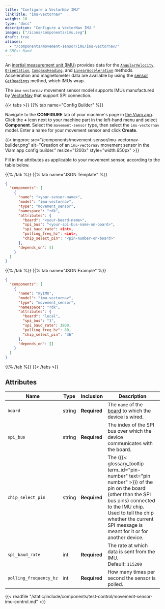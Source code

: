 ```yaml
---
title: "Configure a VectorNav IMU"
linkTitle: "imu-vectornav"
weight: 10
type: "docs"
description: "Configure a VectorNav IMU."
images: ["/icons/components/imu.svg"]
draft: true
aliases:
  - "/components/movement-sensor/imu/imu-vectornav/"
# SMEs: Rand
---
```


An [inertial measurement unit (IMU)](https://en.wikipedia.org/wiki/Inertial_measurement_unit) provides data for the [`AngularVelocity`](/components/movement-sensor/#getangularvelocity), [`Orientation`](/components/movement-sensor/#getorientation), [`CompassHeading`](/components/movement-sensor/#getcompassheading), and [`LinearAcceleration`](/components/movement-sensor/#getlinearacceleration) methods.
Acceleration and magnetometer data are available by using the [sensor](/components/sensor/) [`GetReadings`](/components/sensor/#getreadings) method, which IMUs wrap.

The `imu-vectornav` movement sensor model supports IMUs manufactured by [VectorNav](https://www.vectornav.com/products) that support SPI connection.

{{< tabs >}}
{{% tab name="Config Builder" %}}

Navigate to the **CONFIGURE** tab of your machine's page in [the Viam app](https://app.viam.com).
Click the **+** icon next to your machine part in the left-hand menu and select **Component**.
Select the `movement-sensor` type, then select the `imu-vectornav` model.
Enter a name for your movement sensor and click **Create**.

{{< imgproc src="/components/movement-sensor/imu-vectornav-builder.png" alt="Creation of an `imu-vectornav` movement sensor in the Viam app config builder." resize="1200x" style="width:650px" >}}

Fill in the attributes as applicable to your movement sensor, according to the table below.

{{% /tab %}}
{{% tab name="JSON Template" %}}

```json {class="line-numbers linkable-line-numbers"}
{
  "components": [
    {
      "name": "<your-sensor-name>",
      "model": "imu-vectornav",
      "type": "movement_sensor",
      "namespace": "rdk",
      "attributes": {
        "board": "<your-board-name>",
        "spi_bus": "<your-spi-bus-name-on-board>",
        "spi_baud_rate": <int>,
        "polling_freq_hz": <int>,
        "chip_select_pin": "<pin-number-on-board>"
      },
      "depends_on": []
    }
  ]
}
```

{{% /tab %}}
{{% tab name="JSON Example" %}}

```json {class="line-numbers linkable-line-numbers"}
{
  "components": [
    {
      "name": "myIMU",
      "model": "imu-vectornav",
      "type": "movement_sensor",
      "namespace": "rdk",
      "attributes": {
        "board": "local",
        "spi_bus": "1",
        "spi_baud_rate": 3800,
        "polling_freq_hz": 80,
        "chip_select_pin": "36"
      },
      "depends_on": []
    }
  ]
}
```

{{% /tab %}}
{{< /tabs >}}

## Attributes

<!-- prettier-ignore -->
| Name | Type | Inclusion | Description |
| ---- | ---- | --------- | ----------- |
| `board` | string | **Required** | The `name` of the [board](/components/board/) to which the device is wired. |
| `spi_bus` | string | **Required** | The index of the SPI bus over which the device communicates with the board. |
| `chip_select_pin` | string | **Required** | The ({{< glossary_tooltip term_id="pin-number" text="pin number" >}}) of the pin on the board (other than the SPI bus pins) connected to the IMU chip. Used to tell the chip whether the current SPI message is meant for it or for another device. |
| `spi_baud_rate` | int | **Required** | The rate at which data is sent from the IMU. <br> Default: `115200` |
| `polling_frequency_hz` | int | **Required** | How many times per second the sensor is polled. |

{{< readfile "/static/include/components/test-control/movement-sensor-imu-control.md" >}}
